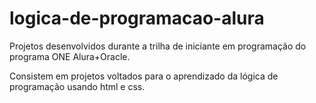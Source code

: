 # logica-de-programacao-alura
Projetos desenvolvidos durante a trilha de iniciante em programação do programa ONE Alura+Oracle. 

Consistem em projetos voltados para o aprendizado da lógica de programação usando html e css.

